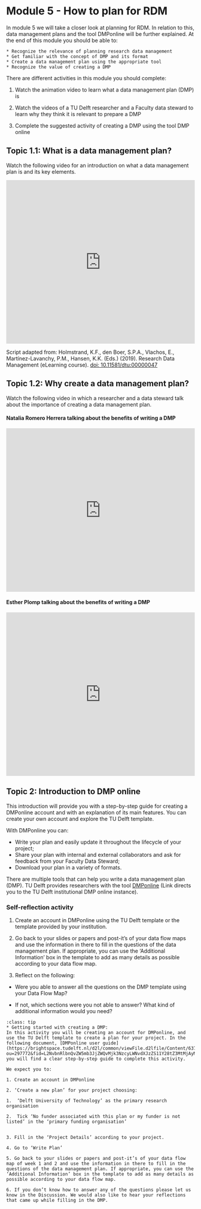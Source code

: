 # Module 5 - How to plan for RDM

In module 5 we will take a closer look at planning for RDM. In relation to this, data management plans and the tool DMPonline will be further explained. At the end of this module you should be able to:

```{admonition} Objectives -
* Recognize the relevance of planning research data management   
* Get familiar with the concept of DMP and its format 
* Create a data management plan using the appropriate tool 
* Recognize the value of creating a DMP
```
  
There are different activities in this module you should complete:
1.  Watch the animation video to learn what a data management plan (DMP) is
    
2.  Watch the videos of a TU Delft researcher and a Faculty data steward to learn why they think it is relevant to prepare a DMP
    
3.  Complete the suggested activity of creating a DMP using the tool DMP online
    

## Topic 1.1: What is a data management plan?

Watch the following video for an introduction on what a data management plan is and its key elements.

<iframe src="https://collegerama.tudelft.nl/Mediasite/Play/c6ee8e29b09240b98906266d7478b70a1d" aria-label="Module5" width="100%" height="437" frameborder="0" allowfullscreen="allowfullscreen" allow="autoplay *; geolocation *; microphone *; camera *; midi *; encrypted-media *"></iframe><script src="https://tudelft.h5p.com/js/h5p-resizer.js" charset="UTF-8"></script>

Script adapted from: Holmstrand, K.F., den Boer, S.P.A., Vlachos, E., Martínez-Lavanchy, P.M., Hansen, K.K. (Eds.) (2019). Research Data Management (eLearning course). [doi: 10.11581/dtu:00000047](https://vidensportal.deic.dk/en/RDMELearn)

## Topic 1.2: Why create a data management plan?

Watch the following video in which a researcher and a data steward talk about the importance of creating a data management plan.

#### Natalia Romero Herrera talking about the benefits of writing a DMP

<iframe src="https://collegerama.tudelft.nl/Mediasite/Play/742f79c576fd4493a302376d2f72675c1d" aria-label="Module5" width="100%" height="437" frameborder="0" allowfullscreen="allowfullscreen" allow="autoplay *; geolocation *; microphone *; camera *; midi *; encrypted-media *"></iframe><script src="https://tudelft.h5p.com/js/h5p-resizer.js" charset="UTF-8"></script>

#### Esther Plomp talking about the benefits of writing a DMP

<iframe src="https://collegerama.tudelft.nl/Mediasite/Play/5cd7a7217c7f4e9b986d8e05909271471d" aria-label="Module3" width="100%" height="437" frameborder="0" allowfullscreen="allowfullscreen" allow="autoplay *; geolocation *; microphone *; camera *; midi *; encrypted-media *"></iframe><script src="https://tudelft.h5p.com/js/h5p-resizer.js" charset="UTF-8"></script>

## Topic 2: Introduction to DMP online

This introduction will provide you with a step-by-step guide for creating a DMPonline account and with an explanation of its main features. You can create your own account and explore the TU Delft template.

With DMPonline you can:

-   Write your plan and easily update it throughout the lifecycle of your project;
-   Share your plan with internal and external collaborators and ask for feedback from your Faculty Data Steward;
-   Download your plan in a variety of formats.
    
There are multiple tools that can help you write a data management plan (DMP). TU Delft provides researchers with the tool [DMPonline](https://dmponline.tudelft.nl/?perform_check=false) (Link directs you to the TU Delft institutional DMP online instance).

### Self-reflection activity

1.  Create an account in DMPonline using the TU Delft template or the template provided by your institution.
    
2.  Go back to your slides or papers and post-it’s of your data flow maps and use the information in there to fill in the questions of the data management plan. If appropriate, you can use the ‘Additional Information’ box in the template to add as many details as possible according to your data flow map.

3.  Reflect on the following:

-   Were you able to answer all the questions on the DMP template using your Data Flow Map?
    
-   If not, which sections were you not able to answer? What kind of additional information would you need?

```{admonition} Activity
:class: tip
* Getting started with creating a DMP:
In this activity you will be creating an account for DMPonline, and use the TU Delft template to create a plan for your project. In the following document, [DMPonline user guide](https://brightspace.tudelft.nl/d2l/common/viewFile.d2lfile/Content/637384388228502429/DMPonline%20user%20guide_Jan.2020.pdf?ou=297772&fid=L2NvbnRlbnQvZW5mb3JjZWQvMjk3NzcyLWNvdXJzZS11Y28tZ3MtMjAyMC1yNGExLTAxL0RNUG9ubGluZSB1c2VyIGd1aWRlX0phbi4yMDIwLnBkZg), you will find a clear step-by-step guide to complete this activity. 

We expect you to:

1. Create an account in DMPonline

2. ‘Create a new plan’ for your project choosing:

1.  ‘Delft University of Technology’ as the primary research organisation
    
2.  Tick ‘No funder associated with this plan or my funder is not listed’ in the ‘primary funding organisation’
    

3. Fill in the ‘Project Details’ according to your project.

4. Go to ‘Write Plan’

5. Go back to your slides or papers and post-it’s of your data flow map of week 1 and 2 and use the information in there to fill in the questions of the data management plan. If appropriate, you can use the ‘Additional Information’ box in the template to add as many details as possible according to your data flow map.

6. If you don’t know how to answer any of the questions please let us know in the Discussion. We would also like to hear your reflections that came up while filling in the DMP.
```
